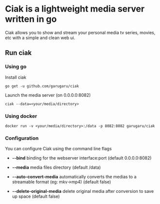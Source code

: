 # Ciak is a lightweight media server written in go

Ciak allows you to show and stream your personal media tv series, movies, etc with a simple and clean web ui.

## Run ciak


### Using go

Install ciak


    go get -u github.com/garugaru/ciak


Launch the media server (on 0.0.0.0:8082)


    ciak --data=<your/media/directory>



### Using docker


    docker run -v <your/media/directory>:/data -p 8082:8082 garugaru/ciak



### Configuration

You can configure Ciak using the command line flags


* **--bind** binding for the webserver interface:port (default 0.0.0.0:8082)

* **--media** media files directory (default /data)

* **--auto-convert-media** automatically converts the medias to a streamable format (eg: mkv->mp4) (default false)

* **--delete-original-media** delete original media after conversion to save up space (default false)
